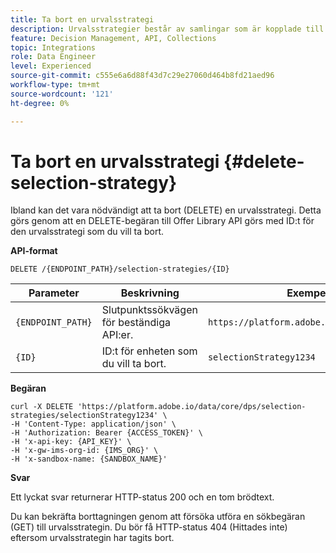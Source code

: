 ```yaml
---
title: Ta bort en urvalsstrategi
description: Urvalsstrategier består av samlingar som är kopplade till begränsningar och rangordningsmetoder för att fastställa erbjudanden.
feature: Decision Management, API, Collections
topic: Integrations
role: Data Engineer
level: Experienced
source-git-commit: c555e6a6d88f43d7c29e27060d464b8fd21aed96
workflow-type: tm+mt
source-wordcount: '121'
ht-degree: 0%

---
```



# Ta bort en urvalsstrategi {#delete-selection-strategy}

Ibland kan det vara nödvändigt att ta bort (DELETE) en urvalsstrategi. Detta görs genom att en DELETE-begäran till Offer Library API görs med ID:t för den urvalsstrategi som du vill ta bort.

**API-format**

```http
DELETE /{ENDPOINT_PATH}/selection-strategies/{ID}
```

| Parameter | Beskrivning | Exempel |
| --------- | ----------- | ------- |
| `{ENDPOINT_PATH}` | Slutpunktssökvägen för beständiga API:er. | `https://platform.adobe.io/data/core/dps` |
| `{ID}` | ID:t för enheten som du vill ta bort. | `selectionStrategy1234` |

**Begäran**

```shell
curl -X DELETE 'https://platform.adobe.io/data/core/dps/selection-strategies/selectionStrategy1234' \
-H 'Content-Type: application/json' \
-H 'Authorization: Bearer {ACCESS_TOKEN}' \
-H 'x-api-key: {API_KEY}' \
-H 'x-gw-ims-org-id: {IMS_ORG}' \
-H 'x-sandbox-name: {SANDBOX_NAME}'
```

**Svar**

Ett lyckat svar returnerar HTTP-status 200 och en tom brödtext.

Du kan bekräfta borttagningen genom att försöka utföra en sökbegäran (GET) till urvalsstrategin. Du bör få HTTP-status 404 (Hittades inte) eftersom urvalsstrategin har tagits bort.
